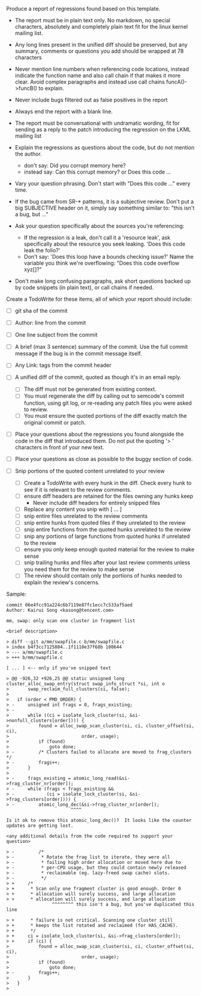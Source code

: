 Produce a report of regressions found based on this template.

- The report must be in plain text only.  No markdown, no special characters,
absolutely and completely plain text fit for the linux kernel mailing list.

- Any long lines present in the unified diff should be preserved, but
any summary, comments or questions you add should be wrapped at 78 characters

- Never mention line numbers when referencing code locations, instead indicate
the function name and also call chain if that makes it more clear.  Avoid
complex paragraphs and instead use call chains funcA()->funcB() to explain.

- Never include bugs filtered out as false positives in the report

- Always end the report with a blank line.

- The report must be conversational with undramatic wording, fit for sending
as a reply to the patch introducing the regression on the LKML mailing list

- Explain the regressions as questions about the code, but do not mention
the author.
  - don't say: Did you corrupt memory here?
  - instead say: Can this corrupt memory? or Does this code ...

- Vary your question phrasing.  Don't start with "Does this code ..." every time.

- If the bug came from SR-* patterns, it is a subjective review.  Don't put a big
  SUBJECTIVE header on it, simply say something similar to: "this isn't a bug, but ..."

- Ask your question specifically about the sources you're referencing:
  - If the regression is a leak, don't call it a 'resource leak', ask
    specifically about the resource you seek leaking.  'Does this code leak the
    folio?'
  - Don't say: 'Does this loop have a bounds checking issue?' Name the
    variable you think we're overflowing: "Does this code overflow xyz[]?"

- Don't make long confusing paragraphs, ask short questions backed up by
code snippets (in plain text), or call chains if needed.

Create a TodoWrite for these items, all of which your report should include:

- [ ] git sha of the commit
- [ ] Author: line from the commit
- [ ] One line subject from the commit

- [ ] A brief (max 3 sentence) summary of the commit.  Use the full commit
message if the bug is in the commit message itself.

- [ ] Any Link: tags from the commit header

- [ ] A unified diff of the commit, quoted as though it's in an email reply.
  - [ ] The diff must not be generated from existing context.
  - [ ] You must regenerate the diff by calling out to semcode's commit function,
    using git log, or re-reading any patch files you were asked to review.
  - [ ] You must ensure the quoted portions of the diff exactly match the
    original commit or patch.

- [ ] Place your questions about the regressions you found alongside the code
  in the diff that introduced them.  Do not put the quoting '> ' characters in
  front of your new text.
- [ ] Place your questions as close as possible to the buggy section of code.

- [ ] Snip portions of the quoted content unrelated to your review
  - [ ] Create a TodoWrite with every hunk in the diff.  Check every hunk
        to see if it is relevant to the review comments.
  - [ ] ensure diff headers are retained for the files owning any hunks keep
    - Never include diff headers for entirely snipped files
  - [ ] Replace any content you snip with [ ... ]
  - [ ] snip entire files unrelated to the review comments
  - [ ] snip entire hunks from quoted files if they unrelated to the review
  - [ ] snip entire functions from the quoted hunks unrelated to the review
  - [ ] snip any portions of large functions from quoted hunks if unrelated to the review
  - [ ] ensure you only keep enough quoted material for the review to make sense
  - [ ] snip trailing hunks and files after your last review comments unless
        you need them for the review to make sense
  - [ ] The review should contain only the portions of hunks needed to explain the review's concerns.

Sample:

```
commit 06e4fcc91a224c6b7119e87fc1ecc7c533af5aed
Author: Kairui Song <kasong@tencent.com>

mm, swap: only scan one cluster in fragment list
    
<brief description>

> diff --git a/mm/swapfile.c b/mm/swapfile.c
> index b4f3cc7125804..1f1110e37f68b 100644
> --- a/mm/swapfile.c
> +++ b/mm/swapfile.c

[ ... ] <-- only if you've snipped text

> @@ -926,32 +926,25 @@ static unsigned long cluster_alloc_swap_entry(struct swap_info_struct *si, int o
>  		swap_reclaim_full_clusters(si, false);
>  
>  	if (order < PMD_ORDER) {
> -		unsigned int frags = 0, frags_existing;
> -
>  		while ((ci = isolate_lock_cluster(si, &si->nonfull_clusters[order]))) {
>  			found = alloc_swap_scan_cluster(si, ci, cluster_offset(si, ci),
>  							order, usage);
>  			if (found)
>  				goto done;
> -			/* Clusters failed to allocate are moved to frag_clusters */
> -			frags++;
>  		}
>  
> -		frags_existing = atomic_long_read(&si->frag_cluster_nr[order]);
> -		while (frags < frags_existing &&
> -		       (ci = isolate_lock_cluster(si, &si->frag_clusters[order]))) {
> -			atomic_long_dec(&si->frag_cluster_nr[order]);
                        ^^^^

Is it ok to remove this atomic_long_dec()?  It looks like the counter
updates are getting lost.

<any additional details from the code required to support your question>

> -			/*
> -			 * Rotate the frag list to iterate, they were all
> -			 * failing high order allocation or moved here due to
> -			 * per-CPU usage, but they could contain newly released
> -			 * reclaimable (eg. lazy-freed swap cache) slots.
> -			 */
> +		/*
> +		 * Scan only one fragment cluster is good enough. Order 0
> +		 * allocation will surely success, and large allocation
> +		 * allocation will surely success, and large allocation
                 ^^^^^^^^ this isn't a bug, but you've duplicated this line

> +		 * failure is not critical. Scanning one cluster still
> +		 * keeps the list rotated and reclaimed (for HAS_CACHE).
> +		 */
> +		ci = isolate_lock_cluster(si, &si->frag_clusters[order]);
> +		if (ci) {
>  			found = alloc_swap_scan_cluster(si, ci, cluster_offset(si, ci),
>  							order, usage);
>  			if (found)
>  				goto done;
> -			frags++;
>  		}
>  	}
>  
```
